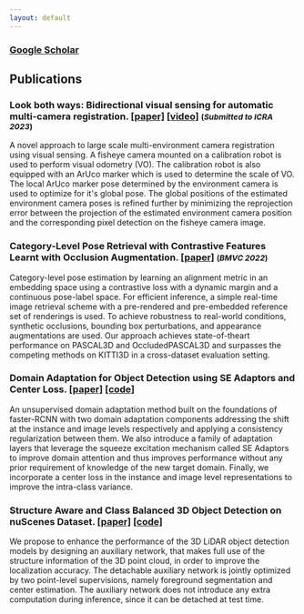 ```yaml
---
layout: default
---
```

### [Google Scholar](https://scholar.google.com/citations?hl=en&user=ebfkOBIAAAAJ)
## Publications
### Look both ways: Bidirectional visual sensing for automatic multi-camera registration. [[paper]](https://arxiv.org/pdf/2208.07362.pdf) [[video]](https://youtu.be/R3raY0YA1-E) <span style="font-size:smaller;">(***Submitted to ICRA 2023***)</span>
 
A novel approach to large scale multi-environment camera registration using visual sensing. A fisheye camera mounted on a calibration robot is used to perform visual odometry (VO). The calibration robot is also equipped with an ArUco marker which is used to determine the scale of VO. The local ArUco marker pose determined by the environment camera is used to optimize for it's global pose. The global positions of the estimated environment camera poses is refined further by minimizing the reprojection error between the projection of the estimated environment camera position and the corresponding pixel detection on the fisheye camera image. 

### Category-Level Pose Retrieval with Contrastive Features Learnt with Occlusion Augmentation. [[paper]](https://arxiv.org/pdf/2208.06195.pdf) <span style="font-size:smaller;">(***BMVC 2022***)</span> 
Category-level pose estimation by learning an alignment metric in an embedding space using a contrastive loss with a dynamic margin and a continuous pose-label space. For efficient inference, a simple real-time image retrieval scheme with a pre-rendered and pre-embedded reference set of renderings is used. To achieve robustness to real-world conditions, synthetic occlusions, bounding box perturbations, and appearance augmentations are used. Our approach achieves state-of-theart performance on PASCAL3D and OccludedPASCAL3D and surpasses the competing methods on KITTI3D in a cross-dataset evaluation setting.


### Domain Adaptation for Object Detection using SE Adaptors and Center Loss. [[paper]](https://arxiv.org/pdf/2205.12923.pdf) [[code]](https://github.com/shreyasrajesh/DA-Object-Detection)
An unsupervised domain adaptation method built on the foundations of faster-RCNN with two domain adaptation components addressing the shift at the instance and image levels respectively and applying a consistency regularization between them. We also introduce a family of adaptation layers that leverage the squeeze excitation mechanism called SE Adaptors to improve domain attention and thus improves performance without any prior requirement of knowledge of the new target domain. Finally, we incorporate a center loss in the instance and image level representations to improve the intra-class variance.


### Structure Aware and Class Balanced 3D Object Detection on nuScenes Dataset. [[paper]](https://arxiv.org/pdf/2205.12519.pdf) [[code]](https://github.com/sushruthn96/Det3D)

We propose to enhance the performance of the 3D LiDAR object detection models by designing an auxiliary network, that makes full use of the structure information of the 3D point cloud, in order to improve the localization accuracy. The detachable auxiliary network is jointly optimized by two point-level supervisions, namely foreground segmentation and center estimation. The auxiliary network does not introduce any extra computation during inference, since it can be detached at test time.